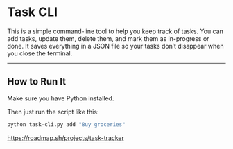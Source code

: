 # Task CLI

This is a simple command-line tool to help you keep track of tasks. You can add tasks, update them, delete them, and mark them as in-progress or done. It saves everything in a JSON file so your tasks don’t disappear when you close the terminal.

---

## How to Run It

Make sure you have Python installed.

Then just run the script like this:

```bash
python task-cli.py add "Buy groceries"
```


https://roadmap.sh/projects/task-tracker
